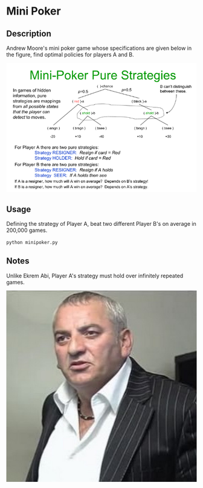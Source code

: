 # Mini Poker

## Description

Andrew Moore's mini poker game whose specifications are given below in the figure, find optimal policies for players A and B.

![Mini-Poker Schema](misc/moore.png)

## Usage

Defining the strategy of Player A, beat two different Player B's on average in 200,000 games.

`python minipoker.py`

## Notes

Unlike Ekrem Abi, Player A's strategy must hold over infinitely repeated games.

![Ekrem-Abi](misc/ekremabi-port.jpg)
